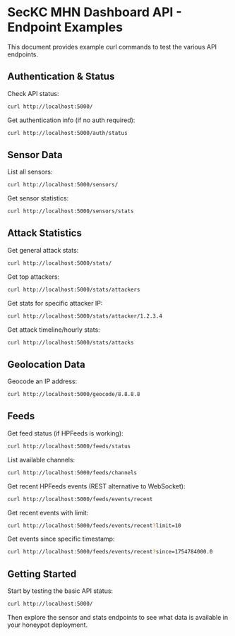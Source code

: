 # SecKC MHN Dashboard API - Endpoint Examples

This document provides example curl commands to test the various API endpoints.

## Authentication & Status

Check API status:
```bash
curl http://localhost:5000/
```

Get authentication info (if no auth required):
```bash
curl http://localhost:5000/auth/status
```

## Sensor Data

List all sensors:
```bash
curl http://localhost:5000/sensors/
```

Get sensor statistics:
```bash
curl http://localhost:5000/sensors/stats
```

## Attack Statistics

Get general attack stats:
```bash
curl http://localhost:5000/stats/
```

Get top attackers:
```bash
curl http://localhost:5000/stats/attackers
```

Get stats for specific attacker IP:
```bash
curl http://localhost:5000/stats/attacker/1.2.3.4
```

Get attack timeline/hourly stats:
```bash
curl http://localhost:5000/stats/attacks
```

## Geolocation Data

Geocode an IP address:
```bash
curl http://localhost:5000/geocode/8.8.8.8
```

## Feeds

Get feed status (if HPFeeds is working):
```bash
curl http://localhost:5000/feeds/status
```

List available channels:
```bash
curl http://localhost:5000/feeds/channels
```

Get recent HPFeeds events (REST alternative to WebSocket):
```bash
curl http://localhost:5000/feeds/events/recent
```

Get recent events with limit:
```bash
curl http://localhost:5000/feeds/events/recent?limit=10
```

Get events since specific timestamp:
```bash
curl http://localhost:5000/feeds/events/recent?since=1754784000.0
```

<!-- Inject test event (development/testing only):
```bash
curl -X POST http://localhost:5000/feeds/test/inject
``` -->

## Getting Started

Start by testing the basic API status:
```bash
curl http://localhost:5000/
```

Then explore the sensor and stats endpoints to see what data is available in your honeypot deployment.